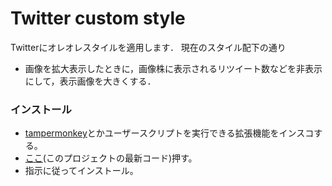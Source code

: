 # Twitter custom style

Twitterにオレオレスタイルを適用します．
現在のスタイル配下の通り

- 画像を拡大表示したときに，画像株に表示されるリツイート数などを非表示にして，表示画像を大きくする．

### インストール
- [tampermonkey](https://www.tampermonkey.net/)とかユーザースクリプトを実行できる拡張機能をインスコする。
- [ここ](https://github.com/oz0820/browser-userscript/raw/main/twitter-ogp/twitter-ogp.user.js)(このプロジェクトの最新コード)押す。
- 指示に従ってインストール。